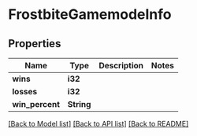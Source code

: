 # FrostbiteGamemodeInfo

## Properties

Name | Type | Description | Notes
------------ | ------------- | ------------- | -------------
**wins** | **i32** |  | 
**losses** | **i32** |  | 
**win_percent** | **String** |  | 

[[Back to Model list]](../README.md#documentation-for-models) [[Back to API list]](../README.md#documentation-for-api-endpoints) [[Back to README]](../README.md)



